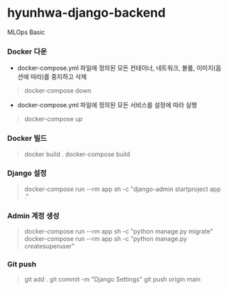 # hyunhwa-django-backend
MLOps Basic


### Docker 다운
- docker-compose.yml 파일에 정의된 모든 컨테이너, 네트워크, 볼륨, 이미지(옵션에 따라)를 중지하고 삭제
> docker-compose down

- docker-compose.yml 파일에 정의된 모든 서비스를 설정에 따라 실행
> docker-compose up


### Docker 빌드
> docker build .
> docker-compose build


### Django 설정
> docker-compose run --rm app sh -c "django-admin startproject app ."


### Admin 계정 생성
> docker-compose run --rm app sh -c "python manage.py migrate"
> docker-compose run --rm app sh -c "python manage.py createsuperuser"


### Git push
> git add .
> git commit -m "Django Settings"
> git push origin main